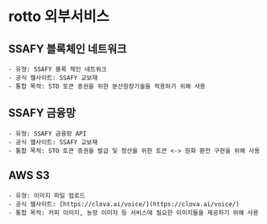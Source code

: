 # rotto 외부서비스

## SSAFY 블록체인 네트워크
    - 유형: SSAFY 블록 체인 네트워크
    - 공식 웹사이트: SSAFY 교보재
    - 통합 목적: STO 토큰 증권을 위한 분산원장기술을 적용하기 위해 사용

## SSAFY 금융망
    - 유형: SSAFY 금융망 API
    - 공식 웹사이트: SSAFY 교보재
    - 통합 목적: STO 토큰 증권을 발급 및 정산을 위한 토큰 <-> 원화 환전 구현을 위해 사용

## AWS S3
    - 유형: 이미지 파일 업로드
    - 공식 웹사이트: [https://clova.ai/voice/](https://clova.ai/voice/)
    - 통합 목적: 커피 이미지, 농장 이미지 등 서비스에 필요한 이미지들을 제공하기 위해 사용
